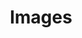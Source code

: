 ---
title: Images
eleventyNavigation:
  title: Images
  key: dg_bonus_images
  parent: dg_bonus
  order: 2
layout: "../de/bonus/images.md"
---